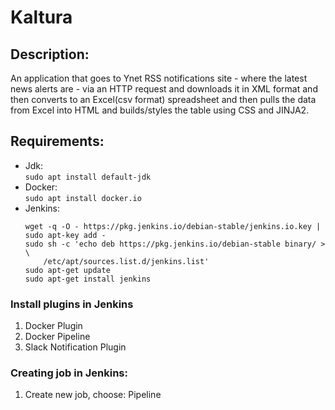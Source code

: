 # Kaltura

## **Description:**
An application that goes to Ynet RSS notifications site - where the latest news alerts are - via an HTTP request and downloads it in XML format and then converts to an Excel(csv format) spreadsheet and then pulls the data from Excel into HTML and builds/styles the table using CSS and JINJA2.

## **Requirements:**
- Jdk:    
`sudo apt install default-jdk`
- Docker:     
`sudo apt install docker.io`
- Jenkins:     
    ```
    wget -q -O - https://pkg.jenkins.io/debian-stable/jenkins.io.key | sudo apt-key add -
    sudo sh -c 'echo deb https://pkg.jenkins.io/debian-stable binary/ > \
        /etc/apt/sources.list.d/jenkins.list'
    sudo apt-get update
    sudo apt-get install jenkins
    ```

### **Install plugins in Jenkins**
1. Docker Plugin
2. Docker Pipeline
3. Slack Notification Plugin

### **Creating job in Jenkins:**
1. Create new job, choose: Pipeline
